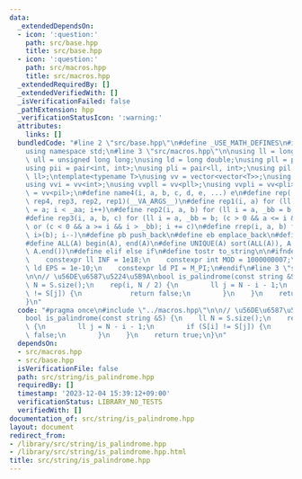 ```yaml
---
data:
  _extendedDependsOn:
  - icon: ':question:'
    path: src/base.hpp
    title: src/base.hpp
  - icon: ':question:'
    path: src/macros.hpp
    title: src/macros.hpp
  _extendedRequiredBy: []
  _extendedVerifiedWith: []
  _isVerificationFailed: false
  _pathExtension: hpp
  _verificationStatusIcon: ':warning:'
  attributes:
    links: []
  bundledCode: "#line 2 \"src/base.hpp\"\n#define _USE_MATH_DEFINES\n#include <bits/stdc++.h>\n\
    using namespace std;\n#line 3 \"src/macros.hpp\"\n\nusing ll = long long;\nusing\
    \ ull = unsigned long long;\nusing ld = long double;\nusing pll = pair<ll, ll>;\n\
    using pii = pair<int, int>;\nusing pli = pair<ll, int>;\nusing pil = pair<int,\
    \ ll>;\ntemplate<typename T>\nusing vv = vector<vector<T>>;\nusing vvl = vv<ll>;\n\
    using vvi = vv<int>;\nusing vvpll = vv<pll>;\nusing vvpli = vv<pli>;\nusing vvpil\
    \ = vv<pil>;\n#define name4(i, a, b, c, d, e, ...) e\n#define rep(...) name4(__VA_ARGS__,\
    \ rep4, rep3, rep2, rep1)(__VA_ARGS__)\n#define rep1(i, a) for (ll i = 0, _aa\
    \ = a; i < _aa; i++)\n#define rep2(i, a, b) for (ll i = a, _bb = b; i < _bb; i++)\n\
    #define rep3(i, a, b, c) for (ll i = a, _bb = b; (c > 0 && a <= i && i < _bb)\
    \ or (c < 0 && a >= i && i > _bb); i += c)\n#define rrep(i, a, b) for (ll i=(a);\
    \ i>(b); i--)\n#define pb push_back\n#define eb emplace_back\n#define mkp make_pair\n\
    #define ALL(A) begin(A), end(A)\n#define UNIQUE(A) sort(ALL(A)), A.erase(unique(ALL(A)),\
    \ A.end())\n#define elif else if\n#define tostr to_string\n\n#ifndef CONSTANTS\n\
    \    constexpr ll INF = 1e18;\n    constexpr int MOD = 1000000007;\n    constexpr\
    \ ld EPS = 1e-10;\n    constexpr ld PI = M_PI;\n#endif\n#line 3 \"src/string/is_palindrome.hpp\"\
    \n\n// \u56DE\u6587\u5224\u5B9A\nbool is_palindrome(const string &S) {\n    ll\
    \ N = S.size();\n    rep(i, N / 2) {\n        ll j = N - i - 1;\n        if (S[i]\
    \ != S[j]) {\n            return false;\n        }\n    }\n    return true;\n\
    }\n"
  code: "#pragma once\n#include \"../macros.hpp\"\n\n// \u56DE\u6587\u5224\u5B9A\n\
    bool is_palindrome(const string &S) {\n    ll N = S.size();\n    rep(i, N / 2)\
    \ {\n        ll j = N - i - 1;\n        if (S[i] != S[j]) {\n            return\
    \ false;\n        }\n    }\n    return true;\n}\n"
  dependsOn:
  - src/macros.hpp
  - src/base.hpp
  isVerificationFile: false
  path: src/string/is_palindrome.hpp
  requiredBy: []
  timestamp: '2023-12-04 15:39:12+09:00'
  verificationStatus: LIBRARY_NO_TESTS
  verifiedWith: []
documentation_of: src/string/is_palindrome.hpp
layout: document
redirect_from:
- /library/src/string/is_palindrome.hpp
- /library/src/string/is_palindrome.hpp.html
title: src/string/is_palindrome.hpp
---
```

